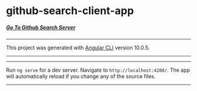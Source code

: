 # github-search-client-app

##### [Go To Github Search Server](https://github.com/AviNessimian/GithubSearch "GithubSearch")

___

This project was generated with [Angular CLI](https://github.com/angular/angular-cli) version 10.0.5.
___

___
Run `ng serve` for a dev server. Navigate to `http://localhost:4200/`. The app will automatically reload if you change any of the source files.
___

